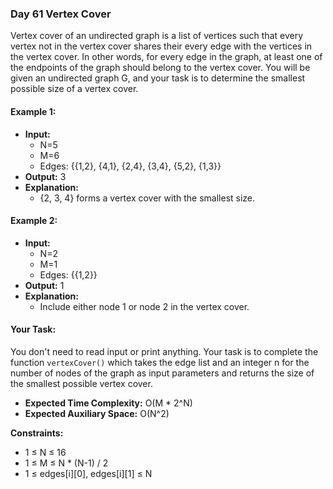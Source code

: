 ### Day 61 **Vertex Cover**

Vertex cover of an undirected graph is a list of vertices such that every vertex not in the vertex cover shares their every edge with the vertices in the vertex cover. In other words, for every edge in the graph, at least one of the endpoints of the graph should belong to the vertex cover. You will be given an undirected graph G, and your task is to determine the smallest possible size of a vertex cover.

#### Example 1:

- **Input:**
    - N=5
    - M=6
    - Edges: {{1,2}, {4,1}, {2,4}, {3,4}, {5,2}, {1,3}}
- **Output:** 3
- **Explanation:** 
    - {2, 3, 4} forms a vertex cover with the smallest size.

#### Example 2:

- **Input:**
    - N=2
    - M=1
    - Edges: {{1,2}}
- **Output:** 1 
- **Explanation:** 
    - Include either node 1 or node 2 in the vertex cover.

#### Your Task:

You don't need to read input or print anything. Your task is to complete the function `vertexCover()` which takes the edge list and an integer n for the number of nodes of the graph as input parameters and returns the size of the smallest possible vertex cover.

- **Expected Time Complexity:** O(M * 2^N)
- **Expected Auxiliary Space:** O(N^2)

**Constraints:**
- 1 ≤ N ≤ 16
- 1 ≤ M ≤ N * (N-1) / 2
- 1 ≤ edges[i][0], edges[i][1] ≤ N
